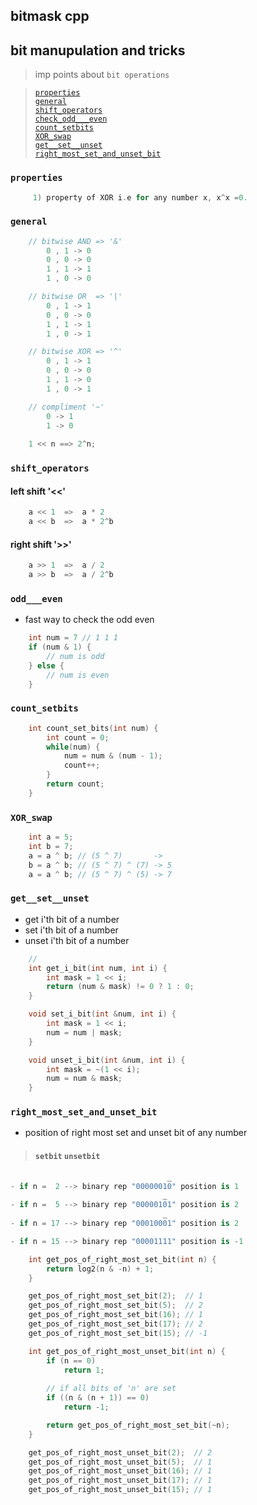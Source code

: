 ## bitmask cpp
## bit manupulation and tricks  
> imp points about `bit operations`  

>  
>  [`properties`](#properties)  
>  [`general`](#sort)  
>  [`shift_operators`](#shift_operators)  
>  [`check_odd___even`](#odd___even)  
>  [`count_setbits`](#count_setbits)  
>  [`XOR_swap`](#XOR_swap)  
>  [`get__set__unset`](#get__set__unset)   
>  [`right_most_set_and_unset_bit`](#right_most_set_and_unset_bit) 
>  


### `properties`
```cpp
     1) property of XOR i.e for any number x, x^x =0.
```

### `general`
```cpp
    // bitwise AND => '&'
        0 , 1 -> 0
        0 , 0 -> 0
        1 , 1 -> 1
        1 , 0 -> 0

    // bitwise OR  => '|'
        0 , 1 -> 1
        0 , 0 -> 0
        1 , 1 -> 1
        1 , 0 -> 1

    // bitwise XOR => '^'  
        0 , 1 -> 1
        0 , 0 -> 0
        1 , 1 -> 0
        1 , 0 -> 1

    // compliment '~'
        0 -> 1
        1 -> 0
    
    1 << n ==> 2^n;

```
### `shift_operators`

#### left shift  '<<'
```cpp
    a << 1  =>  a * 2
    a << b  =>  a * 2^b
```

#### right shift  '>>'
```cpp
    a >> 1  =>  a / 2
    a >> b  =>  a / 2^b
```

### `odd___even`
- fast way to check the odd even
```cpp
    int num = 7 // 1 1 1 
    if (num & 1) {
        // num is odd
    } else {
        // num is even
    }
```

### `count_setbits` 
```cpp
    int count_set_bits(int num) {
        int count = 0;
        while(num) {
            num = num & (num - 1);
            count++;
        }
        return count;
    }
```

### `XOR_swap`
```cpp
    int a = 5;
    int b = 7;
    a = a ^ b; // (5 ^ 7)       -> 
    b = a ^ b; // (5 ^ 7) ^ (7) -> 5 
    a = a ^ b; // (5 ^ 7) ^ (5) -> 7 
```

### `get__set__unset`
- get i'th bit of a number
- set i'th bit of a number
- unset i'th bit of a number
 
``` cpp
    //
    int get_i_bit(int num, int i) {
        int mask = 1 << i;
        return (num & mask) != 0 ? 1 : 0;
    }

    void set_i_bit(int &num, int i) {
        int mask = 1 << i;
        num = num | mask;
    }

    void unset_i_bit(int &num, int i) {
        int mask = ~(1 << i);
        num = num & mask;
    }
```

### `right_most_set_and_unset_bit`
- position of right most set and unset bit of any number 

> #### `setbit` `unsetbit`
```py
                                   _
- if n =  2 --> binary rep "00000010" position is 1
                                  _
- if n =  5 --> binary rep "00000101" position is 2
                                  _
- if n = 17 --> binary rep "00010001" position is 2

- if n = 15 --> binary rep "00001111" position is -1
```
```cpp
    int get_pos_of_right_most_set_bit(int n) {
        return log2(n & -n) + 1;
    }

    get_pos_of_right_most_set_bit(2);  // 1 
    get_pos_of_right_most_set_bit(5);  // 2 
    get_pos_of_right_most_set_bit(16); // 1 
    get_pos_of_right_most_set_bit(17); // 2 
    get_pos_of_right_most_set_bit(15); // -1 
```
```cpp
    int get_pos_of_right_most_unset_bit(int n) {
        if (n == 0)
            return 1;
        
        // if all bits of 'n' are set
        if ((n & (n + 1)) == 0)
            return -1;

        return get_pos_of_right_most_set_bit(~n);
    }

    get_pos_of_right_most_unset_bit(2);  // 2 
    get_pos_of_right_most_unset_bit(5);  // 1 
    get_pos_of_right_most_unset_bit(16); // 1 
    get_pos_of_right_most_unset_bit(17); // 1 
    get_pos_of_right_most_unset_bit(15); // 1 

```